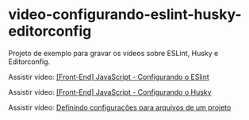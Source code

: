 # video-configurando-eslint-husky-editorconfig
Projeto de exemplo para gravar os vídeos sobre ESLint, Husky e Editorconfig.

Assistir vídeo: [[Front-End] JavaScript - Configurando o ESlint](https://www.youtube.com/watch?v=mj4V_GkGmv4&t=8s)

Assistir vídeo: [[Front-End] JavaScript - Configurando o Husky](https://www.youtube.com/watch?v=LRDWXtmU6bA)

Assistir vídeo: [Definindo configurações para arquivos de um projeto](https://www.youtube.com/watch?v=Hg2OXg1jHpE&t=2s)
